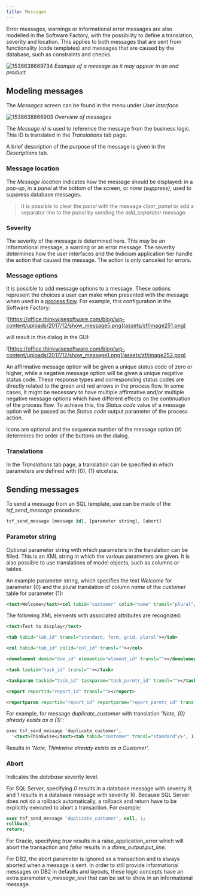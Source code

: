 ```yaml
---
title: Messages
---
```


Error messages, warnings or informational error messages are also modelled in the Software Factory, with the possibility to define a translation, severity and location. This applies to both messages that are sent from functionality (code templates) and messages that are caused by the database, such as constraints and checks.

![1538638669734](assets/sf/1538638669734.png)
*Example of a message as it may appear in an end product.*

## Modeling messages

The *Messages* screen can be found in the menu under *User Interface*.

![1538638866903](assets/sf/1538638866903.png)
*Overview of messages*

The *Message id* is used to reference the message from the business logic. This ID is translated in the *Translations* tab page.

A brief description of the purpose of the message is given in the *Descriptions* tab.

### Message location 

The *Message location* indicates how the message should be displayed: in a *pop-up*, in a *panel* at the bottom of the screen, or *none (suppress)*, used to suppress database messages.

> It is possible to clear the *panel* with the message *clear_panel* or add a separator line to the *panel* by sending the *add_separator* message.

### Severity

The severity of the message is determined here. This may be an informational message, a warning or an error message. The severity determines how the user interfaces and the Indicium application tier handle the action that caused the message. The action is only canceled for errors.

### Message options

It is possible to add message options to a message. These options represent the choices a user can make when presented with the message when used in a [process flow](process_flows#show-message). For example, this configuration in the Software Factory:

![https://office.thinkwisesoftware.com/blog/wp-content/uploads/2017/12/show_message5.png](assets/sf/image251.png)

will result in this dialog in the GUI:

![https://office.thinkwisesoftware.com/blog/wp-content/uploads/2017/12/show_message1.png](assets/sf/image252.png)

An affirmative message option will be given a unique status code of zero or higher, while a negative message option will be given a unique negative status code. These response types and corresponding status codes are directly related to the green and red arrows in the process flow. In some cases, it might be necessary to have multiple affirmative and/or multiple negative message options which have different effects on the continuation of the process flow. To achieve this, the *Status code* value of a message option will be passed as the *Status code* output parameter of the process action.

Icons are optional and the sequence number of the message option (\#) determines the order of the buttons on the dialog.

### Translations

In the *Translations* tab page, a translation can be specified in which parameters are defined with {0}, {1} etcetera.

## Sending messages

To send a message from an SQL template, use can be made of the *tsf_send_message* procedure:

```sql
tsf_send_message [message id], [parameter string], [abort]
```

### Parameter string

Optional parameter string with which parameters in the translation can be filled. This is an XML string in which the various parameters are given. It is also possible to use translations of model objects, such as columns or tables.

An example parameter string, which specifies the text *Welcome* for parameter {0} and the plural translation of column *name* of the *customer* table for parameter {1}:

```xml
<text>Welcome</text><col tabid="customer" colid="name" transl="plural"/>
```

The following XML elements with associated attributes are recognized:

```xml
<text>Text to display</text>

<tab tabid="tab_id" transl="standard, form, grid, plural"></tab>

<col tabid="tab_id" colid="col_id" transl=""></col>

<domelement domid="dom_id" elementid="element_id" transl=""></domelement>

<task taskid="task_id" transl=""></task>

<taskparam taskid="task_id" taskparam="task_parmtr_id" transl=""></task>

<report reportid="report_id" transl=""></report>

<reportparam reportid="report_id" reportparam="report_parmtr_id" transl=""></report>
```



For example, for message *duplicate_customer* with translation *'Note, {0} already exists as a {1}'*:

```xml
exec tsf_send_message 'duplicate_customer', 
  '<text>Thinkwise</text><tab tabid="customer" transl="standard"/>', 1;
```

Results in *'Note, Thinkwise already exists as a Customer'*.

### Abort

Indicates the *database* severity level.

For SQL Server, specifying *0* results in a database message with severity *9*, and *1* results in a database message with severity *16*. Because SQL Server does not do a rollback automatically, a rollback and return have to be explicitly executed to abort a transaction. For example:

```sql
exec tsf_send_message 'duplicate_customer', null, 1;
rollback;
return;
```

For Oracle, specifying *true* results in a raise_application_error which will abort the transaction and *false* results in a *dbms_output.put_line*.

For DB2, the abort parameter is ignored as a transaction and is always aborted when a message is sent. In order to still provide informational messages on DB2 in defaults and layouts, these logic concepts have an extra parameter *v_message_text* that can be set to show in an informational message.